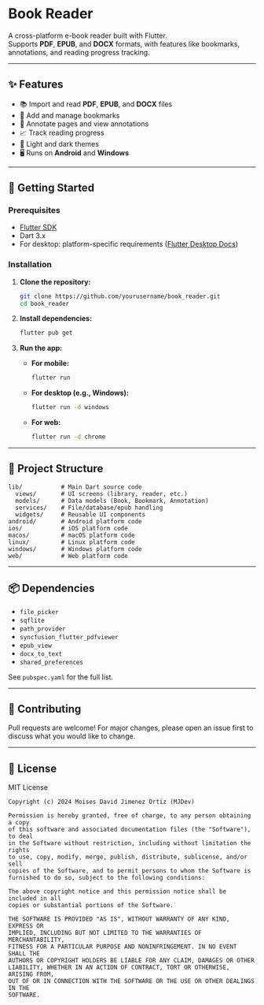 # Book Reader

A cross-platform e-book reader built with Flutter.  
Supports **PDF**, **EPUB**, and **DOCX** formats, with features like bookmarks, annotations, and reading progress tracking.

---

## ✨ Features

- 📚 Import and read **PDF**, **EPUB**, and **DOCX** files
- 🔖 Add and manage bookmarks
- 📝 Annotate pages and view annotations
- 📈 Track reading progress
- 🌙 Light and dark themes
- 🖥️ Runs on **Android** and **Windows**

---

## 🚀 Getting Started

### Prerequisites

- [Flutter SDK](https://flutter.dev/docs/get-started/install)
- Dart 3.x
- For desktop: platform-specific requirements ([Flutter Desktop Docs](https://docs.flutter.dev/desktop))

### Installation

1. **Clone the repository:**
   ```sh
   git clone https://github.com/yourusername/book_reader.git
   cd book_reader
   ```

2. **Install dependencies:**
   ```sh
   flutter pub get
   ```

3. **Run the app:**

   - **For mobile:**
     ```sh
     flutter run
     ```
   - **For desktop (e.g., Windows):**
     ```sh
     flutter run -d windows
     ```
   - **For web:**
     ```sh
     flutter run -d chrome
     ```

---

## 📁 Project Structure

```
lib/           # Main Dart source code
  views/       # UI screens (library, reader, etc.)
  models/      # Data models (Book, Bookmark, Annotation)
  services/    # File/database/epub handling
  widgets/     # Reusable UI components
android/       # Android platform code
ios/           # iOS platform code
macos/         # macOS platform code
linux/         # Linux platform code
windows/       # Windows platform code
web/           # Web platform code
```

---

## 📦 Dependencies

- `file_picker`
- `sqflite`
- `path_provider`
- `syncfusion_flutter_pdfviewer`
- `epub_view`
- `docx_to_text`
- `shared_preferences`

See `pubspec.yaml` for the full list.

---

## 🤝 Contributing

Pull requests are welcome! For major changes, please open an issue first to discuss what you would like to change.

---

## 📄 License

MIT License

```
Copyright (c) 2024 Moises David Jimenez Ortiz (MJDev)

Permission is hereby granted, free of charge, to any person obtaining a copy
of this software and associated documentation files (the "Software"), to deal
in the Software without restriction, including without limitation the rights
to use, copy, modify, merge, publish, distribute, sublicense, and/or sell
copies of the Software, and to permit persons to whom the Software is
furnished to do so, subject to the following conditions:

The above copyright notice and this permission notice shall be included in all
copies or substantial portions of the Software.

THE SOFTWARE IS PROVIDED "AS IS", WITHOUT WARRANTY OF ANY KIND, EXPRESS OR
IMPLIED, INCLUDING BUT NOT LIMITED TO THE WARRANTIES OF MERCHANTABILITY,
FITNESS FOR A PARTICULAR PURPOSE AND NONINFRINGEMENT. IN NO EVENT SHALL THE
AUTHORS OR COPYRIGHT HOLDERS BE LIABLE FOR ANY CLAIM, DAMAGES OR OTHER
LIABILITY, WHETHER IN AN ACTION OF CONTRACT, TORT OR OTHERWISE, ARISING FROM,
OUT OF OR IN CONNECTION WITH THE SOFTWARE OR THE USE OR OTHER DEALINGS IN THE
SOFTWARE.
```